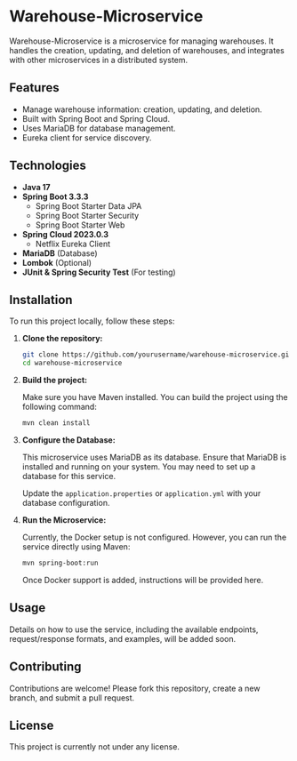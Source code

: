# Warehouse-Microservice

Warehouse-Microservice is a microservice for managing warehouses. It handles the creation, updating, and deletion of warehouses, and integrates with other microservices in a distributed system.

## Features

- Manage warehouse information: creation, updating, and deletion.
- Built with Spring Boot and Spring Cloud.
- Uses MariaDB for database management.
- Eureka client for service discovery.

## Technologies

- **Java 17**
- **Spring Boot 3.3.3**
  - Spring Boot Starter Data JPA
  - Spring Boot Starter Security
  - Spring Boot Starter Web
- **Spring Cloud 2023.0.3**
  - Netflix Eureka Client
- **MariaDB** (Database)
- **Lombok** (Optional)
- **JUnit & Spring Security Test** (For testing)

## Installation

To run this project locally, follow these steps:

1. **Clone the repository:**

    ```bash
    git clone https://github.com/yourusername/warehouse-microservice.git
    cd warehouse-microservice
    ```

2. **Build the project:**

    Make sure you have Maven installed. You can build the project using the following command:

    ```bash
    mvn clean install
    ```

3. **Configure the Database:**

    This microservice uses MariaDB as its database. Ensure that MariaDB is installed and running on your system. You may need to set up a database for this service.

    Update the `application.properties` or `application.yml` with your database configuration.

4. **Run the Microservice:**

    Currently, the Docker setup is not configured. However, you can run the service directly using Maven:

    ```bash
    mvn spring-boot:run
    ```

    Once Docker support is added, instructions will be provided here.

## Usage

Details on how to use the service, including the available endpoints, request/response formats, and examples, will be added soon.

## Contributing

Contributions are welcome! Please fork this repository, create a new branch, and submit a pull request.

## License

This project is currently not under any license.
